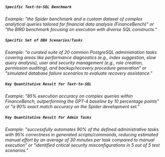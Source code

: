 ##### `Specific Text-to-SQL Benchmark`
*Example: "the Spider benchmark and a custom dataset of complex analytical queries tailored for financial data analysis (FinanceBench)" or "the BIRD benchmark focusing on execution with diverse SQL constructs."*

##### `Specific Set of DBA Scenarios/Tasks`
*Example: "a curated suite of 20 common PostgreSQL administration tasks covering areas like performance diagnostics (e.g., index suggestion, slow query analysis), user and security management (e.g., role creation, permission auditing), and backup/recovery procedure generation" or "simulated database failure scenarios to evaluate recovery assistance."*

##### `Key Quantitative Result for Text-to-SQL`       
*Example: "85% execution accuracy on complex queries within FinanceBench, outperforming the GPT-4 baseline by 10 percentage points" or "a 90% exact match accuracy on the Spider development set."*

##### `Key Quantitative Result for Admin Tasks`
*Example: "successfully automates 90% of the defined administrative tasks with 95% correctness in generated scripts/commands, reducing estimated manual effort by an average of 30 minutes per task compared to manual execution" or "identified critical security misconfigurations in 5 out of 5 test scenarios."*